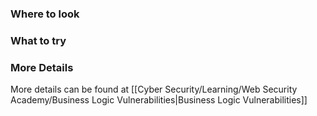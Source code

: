### Where to look


### What to try


### More Details

More details can be found at [[Cyber Security/Learning/Web Security Academy/Business Logic Vulnerabilities|Business Logic Vulnerabilities]]